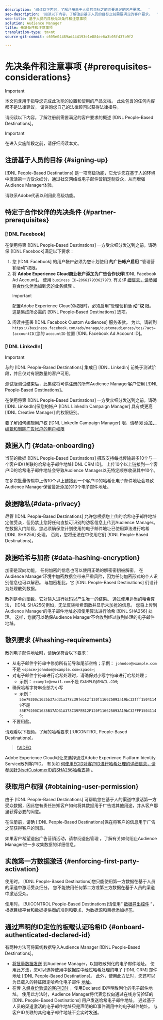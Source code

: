 ```yaml
---
description: '阅读以下内容，了解注册基于人员的目标之前需要满足的客户要求。  '
seo-description: '阅读以下内容，了解注册基于人员的目标之前需要满足的客户要求。  '
seo-title: 基于人员的目标先决条件和注意事项
solution: Audience Manager
title: 先决条件和注意事项
translation-type: tm+mt
source-git-commit: c605e04489ad444193e1e884ee6a3b05f437b9f2

---
```



# 先决条件和注意事项 {#prerequisites-considerations}

>[!IMPORTANT]
>本文包含用于指导您完成此功能的设置和使用的产品文档。 此处包含的任何内容都不是法律建议。 请咨询您自己的法律顾问以获得法律指导。

请阅读以下内容，了解注册前需要满足的客户要求的概述 [!DNL People-Based Destinations]。

>[!IMPORTANT]
> 在进入实施阶段之前，请仔细阅读本文。

## 注册基于人员的目标 {#signing-up}

[!DNL People-Based Destinations] 是一项高级功能，它允许您在基于人的环境中激活第一方受众细分，通过社交网络或电子邮件营销定制受众，从而增强Audience Manager体验。

请联系Adobe代表以利用此高级功能。

## 特定于合作伙伴的先决条件 {#partner-prerequisites}

### [!DNL Facebook]

在使用将第 [!DNL People-Based Destinations] 一方受众细分发送到之前，请确保 [!DNL Facebook]满足以下要求：

1. 您 [!DNL Facebook] 的用户帐户必须为您计划使用 **的广告帐户启用** “管理营销活动”权限。
2. 将 **Adobe Experience Cloud商业帐户添加为广告合作伙伴**[!DNL Facebook Ad Account]。 使用 `business ID=206617933627973`. 有关详 [细信息，请参阅将合作伙伴添加到您的业务经理](https://www.facebook.com/business/help/1717412048538897) 。
   >[!IMPORTANT]
   > 配置Adobe Experience Cloud的权限时，必须启用“管理营销活 **动”权** 限。 这是集成所必需的 [!DNL People-Based Destinations] 选项。
3. 阅读并签署 [!DNL Facebook Custom Audiences] 服务条款。 为此，请转到 `https://business.facebook.com/ads/manage/customaudiences/tos/?act=[accountID]`您的 `accountID` 位置 [!DNL Facebook Ad Account ID]。

### [!DNL LinkedIn]

>[!IMPORTANT]
>
> 与的 [!DNL People-Based Destinations] 集成目 [!DNL LinkedIn] 前处于测试阶段，并且仅对有限数量的客户可用。
> 
> 测试版测试结束后，此集成将可供注册的所有Audience Manager客户使用 [!DNL People-Based Destinations]。

在使用将第 [!DNL People-Based Destinations] 一方受众细分发送到之前，请确 [!DNL LinkedIn]保您的帐户 [!DNL LinkedIn Campaign Manager] 具有或更高 [!DNL Creative Manager] 的权限级别。

要了解如何编辑用户权 [!DNL LinkedIn Campaign Manager] 限，请参阅 [添加、编辑和删除广告帐户的用户权限](https://www.linkedin.com/help/lms/answer/5753)

## 数据入门 {#data-onboarding}

当前的数据 [!DNL People-Based Destinations] 摄取支持每批传输最多10个与一个客户ID()关联的哈希电子邮件地址[!DNL CRM ID]。 上传10个以上链接到一个客户ID的哈希电子邮件地址会导致Audience Manager以无特定顺序收录其中10个。

在多次批量传输中上传10个以上链接到一个客户ID的哈希化电子邮件地址会导致Audience Manager保留最近添加的10个电子邮件地址。

## 数据隐私{#data-privacy}

尽管 [!DNL People-Based Destinations] 允许您根据您上传的哈希电子邮件地址定位受众，但仍禁止您将任何直接可识别的访客信息上传到Audience Manager。 在数据入门阶段，您必须确保您计划使用的电子邮件地址已使用算法进行哈希 [!DNL SHA256] 处理。 否则，您将无法在中使用它们 [!DNL People-Based Destinations]。

## 数据哈希与加密 {#data-hashing-encryption}

加密是双向功能。 任何加密的信息也可以使用正确的解密密钥被解密。 在Audience Manager环境中加密数据会带来严重风险，因为任何加密形式的个人识别信息也可以解密。 与加密相比，它 [!DNL People-Based Destinations] 们设计为处理散列数据。

散列是单向函数，它对输入进行扰码以产生唯一的结果。 通过使用适当的哈希算法， [!DNL SHA256]例如，无法反转哈希函数并显示未加扰的信息。 您将上传到Audience Manager的电子邮件地址必须使用算法进行哈希 [!DNL SHA256] 处理。 这样，您就可以确保Audience Manager不会收到经过散列处理的电子邮件地址。

## 散列要求 {#hashing-requirements}

散列电子邮件地址时，请确保符合以下要求：

* 从电子邮件字符串中修剪所有前导和尾部空格；示例： `johndoe@example.com`不是 `<space>johndoe@example.com<space>`;
* 对电子邮件字符串进行哈希处理时，请确保对小写字符串进行哈希处理；
   * 示例： `example@email.com`不是 `EXAMPLE@EMAIL.COM`;
* 确保哈希字符串全部为小写
   * 示例： `55e79200c1635b37ad31a378c39feb12f120f116625093a19bc32fff15041149`不是 `55E79200C1635B37AD31A378C39FEB12F120F116625093A19bC32FFF15041149`;
* 不要用盐。

请观看以下视频，了解的哈希要求 [!UICONTROL People-Based Destinations]。

>[!VIDEO](https://video.tv.adobe.com/v/29003/)

Adobe Experience Cloud可让您选择通过Adobe Experience Platform Identity Service散列客户ID。 有关如 [何使用ECID对客户ID进行哈希处理的详细信息，请参阅针对setCustomerID的SHA256哈希支持](https://docs.adobe.com/content/help/en/id-service/using/reference/hashing-support.html) 。

## 获取用户权限 {#obtaining-user-permission}

由于 [!DNL People-Based Destinations] 可帮助您在基于人的渠道中激活第一方受众数据，因此您有责任告知客户如何将其数据用于广告或其他用途，并从客户那里获得必要的同意。

在注册前，请确 [!DNL People-Based Destinations]保在将客户的信息用于广告之前获得客户的同意。

如果客户希望退出广告营销活动，请参阅退出管理 [](../../overview/data-security-and-privacy/data-privacy-requests.md) ，了解有关如何阻止Audience Manager进一步收集数据的详细信息。

## 实施第一方数据激活 {#enforcing-first-party-activation}

使用时， [!DNL People-Based Destinations]您只能使用第一方数据在基于人员的渠道中激活受众细分。 您不能使用任何第二方或第三方数据在基于人员的渠道中激活受众。

使用时， [!UICONTROL People-Based Destinations]请使用“ [数据导出控件](../data-export-controls.md) ”，根据目标平台和数据提供商的准则和要求，为数据源和目标添加标签。

## 通过声明的ID定位的板载认证哈希ID {#onboard-authenticated-declared-id}

有两种方法可将离线数据导入Audience Manager [!DNL People-Based Destinations]。

* [将批量数据发送](../../integration/sending-audience-data/batch-data-transfer-explained/batch-data-transfer-overview.md) 到Audience Manager，以摄取散列化的电子邮件地址。 使用此方法，您可以选择使用中数据库中经过哈希处理的电子 [!DNL CRM] 邮件地址 [!DNL People-Based Destinations]。 此外，使用此方法时，您还可以为已载入的特征限定哈希化电子邮件 [地址](../traits/trait-qualification-reference.md)。
* 在传 [入经身份验证的客户ID时](../declared-ids.md) ，使用Declared ID声明散列化的电子邮件地址。 使用此方法时，Audience Manager将代表您仅向通过在线身份验证的 [!DNL People-Based Destinations] 用户发送哈希电子邮件地址。 通过基于人员的渠道激活的电子邮件地址只是声明的ID事件调用中的电子邮件地址。 与客户ID关联的其他电子邮件地址不会实时发送。
